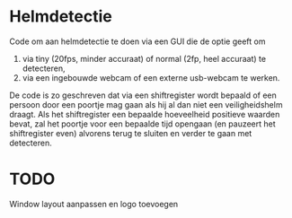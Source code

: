 # Helmdetectie

Code om aan helmdetectie te doen via een GUI die de optie geeft om 
1) via tiny (20fps, minder accuraat) of normal (2fp, heel accuraat) te detecteren,
2) via een ingebouwde webcam of een externe usb-webcam te werken.

De code is zo geschreven dat via een shiftregister wordt bepaald of een persoon door een poortje mag gaan als hij al dan niet een veiligheidshelm draagt. Als het shiftregister een bepaalde hoeveelheid positieve waarden bevat, zal het poortje voor een bepaalde tijd opengaan (en pauzeert het shiftregister even) alvorens terug te sluiten en verder te gaan met detecteren.

# TODO
Window layout aanpassen en logo toevoegen
